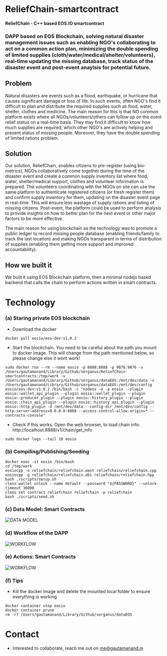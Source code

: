 # ReliefChain-smartcontract
#### ReliefChain - C++ based EOS.IO smartcontract
### DAPP based on EOS Blockchain, solving natural disaster management issues such as enabling NGO's collaborating to act on a common action plan, minimizing the double spending of limited supplies (cloth/water/medical/shelter/volunteers), real-time updating the missing database, track status of the disaster event and post-event anaylsis for potential future.

## Problem
Natural disasters are events such as a flood, earthquake, or hurricane that causes significant damage or loss of life. In such events, often NGO's find it difficult to plan and distribute the required supplies such as food, water, shelter, clothes and medicine. The main reason for this is that NO common platform exists where all NGOs/volunteers/others can follow up on the event relief status on a real-time basis. They may find it difficult to know how much supplies are required, which other NGO's are actively helping and present status of missing people. Moreover, they have the double spending of limited rations problem.

## Solution
Our solution, ReliefChain, enables citizens to pre-register (using bio-metrics), NGOs collaboratively come together during the time of the disaster event and create a common supply inventory list where food, water, shelter/medical support, clothes and volunteer information is prepared. The volunteers coordinating with the NGOs on site can use the same platform to authenticate registered citizens (or fresh register them) and confirm supply inventory for them, updating on the disaster event page in real-time. This will ensure less wastage of supply rations and listing of missing citizens. Post-event, the platform could be used to perform analysis to provide insights on how to better plan for the next event or other major factors to be more effective.

 The main reason for using blockchain as the technology was to promote a public ledger to record missing people database (enabling friends/family to track the last location) and making NGOs transparent in terms of distribution of supplies (enabling them getting more support and improved accountability). 

## How we built it
We built it using EOS Blockchain platform, then a minimal nodejs based backend that calls the chain to perform actions written in smart contracts.

# Technology 
### (a) Staring private EOS blockchain 
- Download the docker
```
docker pull eosio/eos-dev:v1.0.2
```
- Start the blockchain. You need to be careful about the path you mount to docker image. This will change from the path mentioned below, so please change else it wont work!
```
sudo docker run --rm --name eosio -p 8888:8888 -p 9876:9876 -v /Users/gautamanand/Library/Github/serganus/ReliefChain-smartcontracts:/tmp/work -v /Users/gautamanand/Library/Github/serganus/dataEOS:/mnt/dev/data -v /Users/gautamanand/Library/Github/serganus/dataEOS:/mnt/dev/config eosio/eos-dev:v1.0.2 /bin/bash -c "nodeos -e -p eosio --plugin eosio::wallet_api_plugin --plugin eosio::wallet_plugin --plugin eosio::producer_plugin --plugin eosio::history_plugin --plugin eosio::chain_api_plugin --plugin eosio::history_api_plugin --plugin eosio::http_plugin -d /mnt/dev/data --config-dir /mnt/dev/config --http-server-address=0.0.0.0:8888 --access-control-allow-origin=* --contracts-console"
```
- Check if this works. Open the web browser, to load chain info: http://localhost:8888/v1/chain/get_info
```
sudo docker logs --tail 10 eosio
```

### (b) Compiling/Publishing/Seeding
```
docker exec -it eosio /bin/bash
cd /tmp/work
eosiocpp -o reliefchain/reliefchain.wast reliefchain/reliefchain.cpp
eosiocpp -g reliefchain/reliefchain.abi reliefchain/reliefchain.hpp
bash ./scripts/setup.sh
cleos wallet unlock --name default --password "${PASSWORD}" --unlock-timeout 36000
cleos set contract reliefchain reliefchain -p reliefchain
bash ./scripts/seed.sh
```
### (c) Data Model: Smart Contracts

![DATA MODEL](https://github.com/serganus/ReliefChain-smartcontracts/blob/master/docs/datamodel.png)

### (d) Workflow of the DAPP

![WORKFLOW](https://github.com/serganus/ReliefChain-smartcontracts/blob/master/docs/workflow.png)

### (e) Actions: Smart Contracts

![WORKFLOW](https://github.com/serganus/ReliefChain-smartcontracts/blob/master/docs/actions.png)

### (f) Tips

- Kill the docker image and delete the mounted local folder to ensure everything is working
```
docker container stop eosio
docker container prune
rm -rf /Users/gautamanand/Library/Github/serganus/dataEOS
```
# Contact
- Interested to collaborate, reach me out on me@gautamanand.in 
